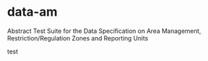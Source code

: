 # data-am
Abstract Test Suite for the Data Specification on Area Management, Restriction/Regulation Zones and Reporting Units


test
